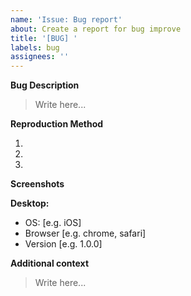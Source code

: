 ```yaml
---
name: 'Issue: Bug report'
about: Create a report for bug improve
title: '[BUG] '
labels: bug
assignees: ''
---
```


**Bug Description**

<!-- 버그에 대한 명확하고 간결한 설명을 작성해주세요. -->

> Write here...

**Reproduction Method**

<!-- 버그를 재현하기 위해서 어떻게 해야하는지 설명해주세요. -->

1.
2.
3.

**Screenshots**

<!-- 버그가 명확하게 확인되는 스크린샷을 첨부해주세요. -->

**Desktop:**

<!-- 사용하시는 시스템에 대한 정보를 기입해주세요. -->

- OS: [e.g. iOS]
- Browser [e.g. chrome, safari]
- Version [e.g. 1.0.0]

**Additional context**

<!-- 추가 정보가 있다면 기입해주세요. -->

> Write here...
